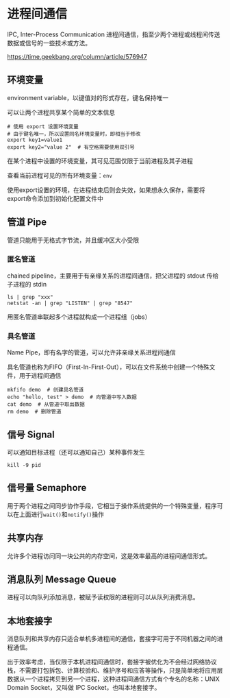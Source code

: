 # 进程间通信

IPC, Inter-Process Communication 进程间通信，指至少两个进程或线程间传送数据或信号的一些技术或方法。

<https://time.geekbang.org/column/article/576947>

## 环境变量

environment variable，以键值对的形式存在，键名保持唯一

可以让两个进程共享某个简单的文本信息

```shell
# 使用 export 设置环境变量
# 由于键名唯一，所以设置同名环境变量时，即相当于修改
export key1=value1
export key2="value 2"  # 有空格需要使用双引号
```

在某个进程中设置的环境变量，其可见范围仅限于当前进程及其子进程

查看当前进程可见的所有环境变量：`env`

使用export设置的环境，在进程结束后则会失效，如果想永久保存，需要将export命令添加到初始化配置文件中

## 管道 Pipe

管道只能用于无格式字节流，并且缓冲区大小受限

### 匿名管道

chained pipeline，主要用于有亲缘关系的进程间通信，把父进程的 stdout 传给子进程的 stdin

```shell
ls | grep "xxx"
netstat -an | grep "LISTEN" | grep "8547"
```

用匿名管道串联起多个进程就构成一个进程组（jobs）

### 具名管道

Name Pipe，即有名字的管道，可以允许非亲缘关系进程间通信

具名管道也称为FIFO（First-In-First-Out），可以在文件系统中创建一个特殊文件，用于进程间通信

```shell
mkfifo demo  # 创建具名管道
echo "hello, test" > demo  # 向管道中写入数据
cat demo  # 从管道中取出数据
rm demo  # 删除管道
```

## 信号 Signal

可以通知目标进程（还可以通知自己）某种事件发生

```shell
kill -9 pid
```

## 信号量 Semaphore

用于两个进程之间同步协作手段，它相当于操作系统提供的一个特殊变量，程序可以在上面进行`wait()`和`notify()`操作

## 共享内存

允许多个进程访问同一块公共的内存空间，这是效率最高的进程间通信形式。

## 消息队列 Message Queue

进程可以向队列添加消息，被赋予读权限的进程则可以从队列消费消息。

## 本地套接字

消息队列和共享内存只适合单机多进程间的通信，套接字可用于不同机器之间的进程通信。

出于效率考虑，当仅限于本机进程间通信时，套接字被优化为不会经过网络协议栈，不需要打包拆包、计算校验和、维护序号和应答等操作，只是简单地将应用层数据从一个进程拷贝到另一个进程，这种进程间通信方式有个专名的名称：UNIX Domain Socket，又叫做 IPC Socket，也叫本地套接字。
